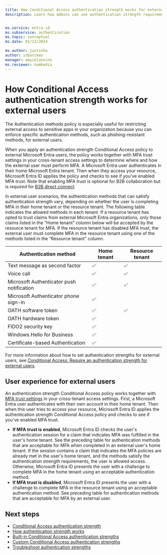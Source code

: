 ```yaml
---
title: How Conditional Access authentication strength works for external users in Microsoft Entra ID
description: Learn how admins can use authentication strength requirements for external users in Microsoft Entra ID.


ms.service: entra-id
ms.subservice: authentication
ms.topic: conceptual
ms.date: 01/12/2024

ms.author: justinha
author: inbarckms
manager: amycolannino
ms.reviewer: namkedia
---
```

# How Conditional Access authentication strength works for external users

The Authentication methods policy is especially useful for restricting external access to sensitive apps in your organization because you can enforce specific authentication methods, such as phishing-resistant methods, for external users.

When you apply an authentication strength Conditional Access policy to external Microsoft Entra users, the policy works together with MFA trust settings in your cross-tenant access settings to determine where and how the external user must perform MFA. A Microsoft Entra user authenticates in their home Microsoft Entra tenant. Then when they access your resource, Microsoft Entra ID applies the policy and checks to see if you've enabled MFA trust. Note that enabling MFA trust is optional for B2B collaboration but is *required* for [B2B direct connect](~/external-id/b2b-direct-connect-overview.md#multifactor-authentication-mfa).

In external user scenarios, the authentication methods that can satisfy authentication strength vary, depending on whether the user is completing MFA in their home tenant or the resource tenant. The following table indicates the allowed methods in each tenant. If a resource tenant has opted to trust claims from external Microsoft Entra organizations, only those claims listed in the “Home tenant” column below will be accepted by the resource tenant for MFA. If the resource tenant has disabled MFA trust, the external user must complete MFA in the resource tenant using one of the methods listed in the “Resource tenant” column.

|Authentication method  |Home tenant  | Resource tenant  |
|---------|---------|---------|
|Text message as second factor                         | &#x2705;        | &#x2705; |
|Voice call                                   | &#x2705;        | &#x2705; |
|Microsoft Authenticator push notification    | &#x2705;        | &#x2705; |
|Microsoft Authenticator phone sign-in        | &#x2705;        |          |
|OATH software token                          | &#x2705;        | &#x2705; |
|OATH hardware token                          | &#x2705;        |          |
|FIDO2 security key                           | &#x2705;        |          |
|Windows Hello for Business                   | &#x2705;        |          |
|Certificate-based Authentication             | &#x2705;        |          |

For more information about how to set authentication strengths for external users, see [Conditional Access: Require an authentication strength for external users](~/identity/conditional-access/howto-conditional-access-policy-authentication-strength-external.md).

## User experience for external users

An authentication strength Conditional Access policy works together with [MFA trust settings](../../external-id/cross-tenant-access-settings-b2b-collaboration.yml) in your cross-tenant access settings. First, a Microsoft Entra user authenticates with their own account in their home tenant. Then when this user tries to access your resource, Microsoft Entra ID applies the authentication strength Conditional Access policy and checks to see if you've enabled MFA trust.

- **If MFA trust is enabled**, Microsoft Entra ID checks the user's authentication session for a claim that indicates MFA was fulfilled in the user's home tenant. See the preceding table for authentication methods that are acceptable for MFA when completed in an external user's home tenant. If the session contains a claim that indicates the MFA policies are already met in the user's home tenant, and the methods satisfy the authentication strength requirements, the user is allowed access. Otherwise, Microsoft Entra ID presents the user with a challenge to complete MFA in the home tenant using an acceptable authentication method.
- **If MFA trust is disabled**, Microsoft Entra ID presents the user with a challenge to complete MFA in the resource tenant using an acceptable authentication method. See preceding table for authentication methods that are acceptable for MFA by an external user.

## Next steps

- [Conditional Access authentication strength](concept-authentication-strengths.md)
- [How authentication strength works](concept-authentication-strength-how-it-works.md)
- [Built-in Conditional Access authentication strengths](concept-authentication-strengths.md)
- [Custom Conditional Access authentication strengths](concept-authentication-strength-advanced-options.md)
- [Troubleshoot authentication strengths](troubleshoot-authentication-strengths.md) 
